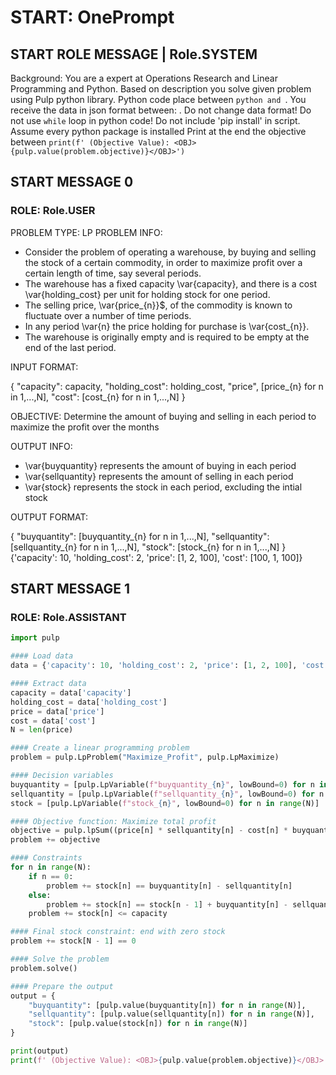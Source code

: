# START: OnePrompt 
## START ROLE MESSAGE | Role.SYSTEM 
Background: You are a expert at Operations Research and Linear Programming and Python. Based on description you solve given problem using Pulp python library. Python code place between ```python and ```. You receive the data in json format between: <DATA></DATA>. Do not change data format! Do not use `while` loop in python code! Do not include 'pip install' in script. Assume every python package is installed Print at the end the objective between <OBJ></OBJ> `print(f' (Objective Value): <OBJ>{pulp.value(problem.objective)}</OBJ>')`  
## START MESSAGE 0 
### ROLE: Role.USER
<DESCRIPTION>
PROBLEM TYPE: LP
PROBLEM INFO:

- Consider the problem of operating a warehouse, by buying and selling the stock of a certain commodity, in order to maximize profit over a certain length of time, say several periods.
- The warehouse has a fixed capacity \var{capacity}, and there is a cost \var{holding_cost} per unit for holding stock for one period.
- The selling price, \var{price_{n}}$, of the commodity is known to fluctuate over a number of time periods. 
- In any period \var{n} the price holding for purchase is \var{cost_{n}}.
- The warehouse is originally empty and is required to be empty at the end of the last period.

INPUT FORMAT:

{
	"capacity": capacity,
	"holding_cost": holding_cost,
	"price", [price_{n} for n in 1,...,N],
	"cost": [cost_{n} for n in 1,...,N]
}


OBJECTIVE: Determine the amount of buying and selling in each period to maximize the profit over the months

OUTPUT INFO:

- \var{buyquantity} represents the amount of buying in each period
- \var{sellquantity} represents the amount of selling in each period
- \var{stock} represents the stock in each period, excluding the intial stock

OUTPUT FORMAT:

{
	"buyquantity": [buyquantity_{n} for n in 1,...,N],
	"sellquantity": [sellquantity_{n} for n in 1,...,N],
	"stock": [stock_{n} for n in 1,...,N]
}
</DESCRIPTION>
<DATA>
{'capacity': 10, 'holding_cost': 2, 'price': [1, 2, 100], 'cost': [100, 1, 100]}</DATA>


## START MESSAGE 1 
### ROLE: Role.ASSISTANT
```python
import pulp

#### Load data
data = {'capacity': 10, 'holding_cost': 2, 'price': [1, 2, 100], 'cost': [100, 1, 100]}

#### Extract data
capacity = data['capacity']
holding_cost = data['holding_cost']
price = data['price']
cost = data['cost']
N = len(price)

#### Create a linear programming problem
problem = pulp.LpProblem("Maximize_Profit", pulp.LpMaximize)

#### Decision variables
buyquantity = [pulp.LpVariable(f"buyquantity_{n}", lowBound=0) for n in range(N)]
sellquantity = [pulp.LpVariable(f"sellquantity_{n}", lowBound=0) for n in range(N)]
stock = [pulp.LpVariable(f"stock_{n}", lowBound=0) for n in range(N)]

#### Objective function: Maximize total profit
objective = pulp.lpSum((price[n] * sellquantity[n] - cost[n] * buyquantity[n] - holding_cost * stock[n]) for n in range(N))
problem += objective

#### Constraints
for n in range(N):
    if n == 0:
        problem += stock[n] == buyquantity[n] - sellquantity[n]
    else:
        problem += stock[n] == stock[n - 1] + buyquantity[n] - sellquantity[n] - holding_cost * stock[n]
    problem += stock[n] <= capacity

#### Final stock constraint: end with zero stock
problem += stock[N - 1] == 0

#### Solve the problem
problem.solve()

#### Prepare the output
output = {
    "buyquantity": [pulp.value(buyquantity[n]) for n in range(N)],
    "sellquantity": [pulp.value(sellquantity[n]) for n in range(N)],
    "stock": [pulp.value(stock[n]) for n in range(N)]
}

print(output)
print(f' (Objective Value): <OBJ>{pulp.value(problem.objective)}</OBJ>')
```


